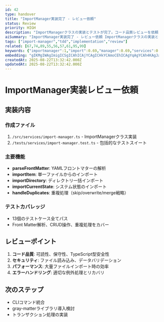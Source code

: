```yaml
---
id: 42
type: handover
title: "ImportManager実装完了 - レビュー依頼"
status: Review
priority: HIGH
description: "ImportManagerクラスの実装とテストが完了。コード品質レビューを依頼"
aiSummary: "ImportManager実装完了 - レビュー依頼 ImportManagerクラスの実装とテストが完了。コード品質レビューを依頼 # ImportManager実装レビュー依頼\n\n## 実装内容\n\n### 作成ファイル\n1. `/src/services/import-manager.ts` - ImportManagerクラス実装\n2. `/tests/services/import-man"
tags: ["import-manager","tdd","implementation","review"]
related: [67,74,89,55,56,57,61,95,99]
keywords: {"importmanager":1,"import":0.69,"manager":0.69,"services":0.69,"matter":0.69}
embedding: "gIKMgIWAgImigICSgICAhICAjYCAgICHkYCAmoCEhICAgYqAgYCAh4KAgJaAgJCHgICEgIeAgIKCgICKgIeZgICFgICMgICIkYCAgICUl4qAi4GAjICAkqKAgIaAmpqXgI2IgI2AgJeXgICAgJSUmoCJjICLgICTpYCAhYCIiJE="
createdAt: 2025-08-22T13:32:42.000Z
updatedAt: 2025-08-22T13:32:42.000Z
---
```


# ImportManager実装レビュー依頼

## 実装内容

### 作成ファイル
1. `/src/services/import-manager.ts` - ImportManagerクラス実装
2. `/tests/services/import-manager.test.ts` - 包括的なテストスイート

### 主要機能
- **parseFrontMatter**: YAMLフロントマターの解析
- **importItem**: 単一ファイルからのインポート
- **importDirectory**: ディレクトリ一括インポート
- **importCurrentState**: システム状態のインポート
- **handleDuplicates**: 重複処理（skip/overwrite/merge戦略）

### テストカバレッジ
- 13個のテストケース全てパス
- Front Matter解析、CRUD操作、重複処理をカバー

## レビューポイント

1. **コード品質**: 可読性、保守性、TypeScript型安全性
2. **セキュリティ**: ファイル読み込み、データバリデーション
3. **パフォーマンス**: 大量ファイルインポート時の効率
4. **エラーハンドリング**: 適切な例外処理とリカバリ

## 次のステップ
- CLIコマンド統合
- gray-matterライブラリ導入検討
- トランザクション処理の実装